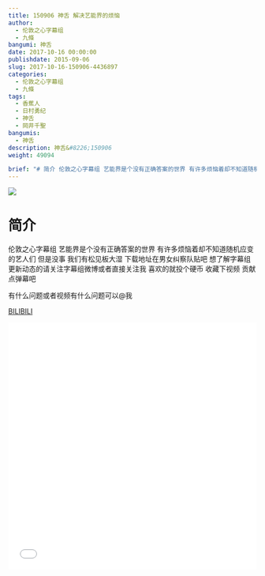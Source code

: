 ```yaml
---
title: 150906 神舌 解决艺能界的烦恼
author: 
  - 伦敦之心字幕组
  - 九條
bangumi: 神舌
date: 2017-10-16 00:00:00
publishdate: 2015-09-06
slug: 2017-10-16-150906-4436897
categories: 
  - 伦敦之心字幕组
  - 九條
tags: 
  - 香蕉人
  - 日村勇纪
  - 神舌
  - 岡井千聖
bangumis: 
  - 神舌
description: 神舌&#8226;150906
weight: 49094

brief: "# 简介 伦敦之心字幕组 艺能界是个没有正确答案的世界 有许多烦恼着却不知道随机应变的艺人们 但是没事 我们有松见板大湿 下载地址在男女纠察队贴吧 想了解字幕组更新动态的请关注字幕组微博或者直接关注我 喜欢的就投个硬币 收藏下视频 贡献点弹幕吧 有什么问题或者视频有什么问题可以@我"
---
```


![](https://i.imgur.com/Zpb3sRu.jpg)

# 简介  
伦敦之心字幕组 艺能界是个没有正确答案的世界 有许多烦恼着却不知道随机应变的艺人们 但是没事 我们有松见板大湿 下载地址在男女纠察队贴吧 想了解字幕组更新动态的请关注字幕组微博或者直接关注我 喜欢的就投个硬币 收藏下视频 贡献点弹幕吧


有什么问题或者视频有什么问题可以@我

  [BILIBILI](https://www.bilibili.com/video/av4436897/)


<div class="vcontainer">  <iframe class='video' src="//www.bilibili.com/blackboard/player.html?aid=4436897" width="100%" height="500" frameborder="0" allowfullscreen="allowfullscreen"></iframe></div>
